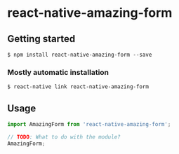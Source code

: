 # react-native-amazing-form

## Getting started

`$ npm install react-native-amazing-form --save`

### Mostly automatic installation

`$ react-native link react-native-amazing-form`

## Usage
```javascript
import AmazingForm from 'react-native-amazing-form';

// TODO: What to do with the module?
AmazingForm;
```
